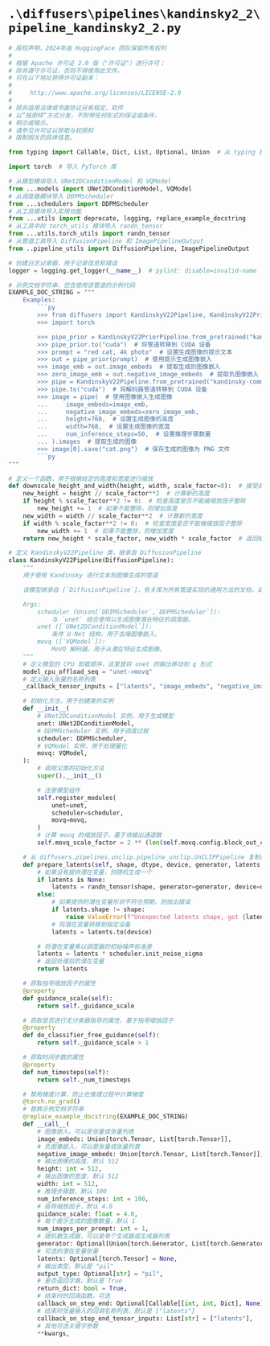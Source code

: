 # `.\diffusers\pipelines\kandinsky2_2\pipeline_kandinsky2_2.py`

```py
# 版权声明，2024年由 HuggingFace 团队保留所有权利
# 
# 根据 Apache 许可证 2.0 版（"许可证"）进行许可；
# 除非遵守许可证，否则不得使用此文件。
# 可在以下地址获得许可证副本：
# 
#     http://www.apache.org/licenses/LICENSE-2.0
# 
# 除非适用法律或书面协议另有规定，软件
# 以“按原样”方式分发，不附带任何形式的保证或条件，
# 明示或暗示。
# 请参见许可证以获取与权限和
# 限制相关的具体信息。

from typing import Callable, Dict, List, Optional, Union  # 从 typing 模块导入类型提示相关类

import torch  # 导入 PyTorch 库

# 从模型模块导入 UNet2DConditionModel 和 VQModel
from ...models import UNet2DConditionModel, VQModel  
# 从调度器模块导入 DDPMScheduler
from ...schedulers import DDPMScheduler  
# 从工具模块导入实用功能
from ...utils import deprecate, logging, replace_example_docstring  
# 从工具中的 torch_utils 模块导入 randn_tensor
from ...utils.torch_utils import randn_tensor  
# 从管道工具导入 DiffusionPipeline 和 ImagePipelineOutput
from ..pipeline_utils import DiffusionPipeline, ImagePipelineOutput  

# 创建日志记录器，用于记录信息和错误
logger = logging.get_logger(__name__)  # pylint: disable=invalid-name

# 示例文档字符串，包含使用该管道的示例代码
EXAMPLE_DOC_STRING = """
    Examples:
        ```py
        >>> from diffusers import KandinskyV22Pipeline, KandinskyV22PriorPipeline
        >>> import torch

        >>> pipe_prior = KandinskyV22PriorPipeline.from_pretrained("kandinsky-community/kandinsky-2-2-prior")  # 从预训练模型创建管道
        >>> pipe_prior.to("cuda")  # 将管道转移到 CUDA 设备
        >>> prompt = "red cat, 4k photo"  # 设置生成图像的提示文本
        >>> out = pipe_prior(prompt)  # 使用提示生成图像嵌入
        >>> image_emb = out.image_embeds  # 提取生成的图像嵌入
        >>> zero_image_emb = out.negative_image_embeds  # 提取负图像嵌入
        >>> pipe = KandinskyV22Pipeline.from_pretrained("kandinsky-community/kandinsky-2-2-decoder")  # 创建解码器管道
        >>> pipe.to("cuda")  # 将解码器管道转移到 CUDA 设备
        >>> image = pipe(  # 使用图像嵌入生成图像
        ...     image_embeds=image_emb,
        ...     negative_image_embeds=zero_image_emb,
        ...     height=768,  # 设置生成图像的高度
        ...     width=768,  # 设置生成图像的宽度
        ...     num_inference_steps=50,  # 设置推理步骤数量
        ... ).images  # 提取生成的图像
        >>> image[0].save("cat.png")  # 保存生成的图像为 PNG 文件
        ```py
"""

# 定义一个函数，用于根据给定的高度和宽度进行缩放
def downscale_height_and_width(height, width, scale_factor=8):  # 接受高度、宽度和缩放因子
    new_height = height // scale_factor**2  # 计算新的高度
    if height % scale_factor**2 != 0:  # 检查高度是否不能被缩放因子整除
        new_height += 1  # 如果不能整除，则增加高度
    new_width = width // scale_factor**2  # 计算新的宽度
    if width % scale_factor**2 != 0:  # 检查宽度是否不能被缩放因子整除
        new_width += 1  # 如果不能整除，则增加宽度
    return new_height * scale_factor, new_width * scale_factor  # 返回缩放后的高度和宽度

# 定义 KandinskyV22Pipeline 类，继承自 DiffusionPipeline
class KandinskyV22Pipeline(DiffusionPipeline):
    """
    用于使用 Kandinsky 进行文本到图像生成的管道

    该模型继承自 [`DiffusionPipeline`]。有关库为所有管道实现的通用方法的文档，请参见父类文档（例如下载或保存，运行在特定设备等）。

    Args:
        scheduler (Union[`DDIMScheduler`,`DDPMScheduler`]):
            与 `unet` 结合使用以生成图像潜在特征的调度器。
        unet ([`UNet2DConditionModel`]):
            条件 U-Net 结构，用于去噪图像嵌入。
        movq ([`VQModel`]):
            MoVQ 解码器，用于从潜在特征生成图像。
    """
    # 定义模型的 CPU 卸载顺序，这里是将 unet 的输出移动到 q 形式
    model_cpu_offload_seq = "unet->movq"
    # 定义输入张量的名称列表
    _callback_tensor_inputs = ["latents", "image_embeds", "negative_image_embeds"]

    # 初始化方法，用于创建类的实例
    def __init__(
        # UNet2DConditionModel 实例，用于生成模型
        unet: UNet2DConditionModel,
        # DDPMScheduler 实例，用于调度过程
        scheduler: DDPMScheduler,
        # VQModel 实例，用于处理量化
        movq: VQModel,
    ):
        # 调用父类的初始化方法
        super().__init__()

        # 注册模型组件
        self.register_modules(
            unet=unet,
            scheduler=scheduler,
            movq=movq,
        )
        # 计算 movq 的缩放因子，基于块输出通道数
        self.movq_scale_factor = 2 ** (len(self.movq.config.block_out_channels) - 1)

    # 从 diffusers.pipelines.unclip.pipeline_unclip.UnCLIPPipeline 复制的准备潜在变量的方法
    def prepare_latents(self, shape, dtype, device, generator, latents, scheduler):
        # 如果没有提供潜在变量，则随机生成一个
        if latents is None:
            latents = randn_tensor(shape, generator=generator, device=device, dtype=dtype)
        else:
            # 如果提供的潜在变量形状不符合预期，则抛出错误
            if latents.shape != shape:
                raise ValueError(f"Unexpected latents shape, got {latents.shape}, expected {shape}")
            # 将潜在变量转移到指定设备
            latents = latents.to(device)

        # 将潜在变量乘以调度器的初始噪声标准差
        latents = latents * scheduler.init_noise_sigma
        # 返回处理后的潜在变量
        return latents

    # 获取指导缩放因子的属性
    @property
    def guidance_scale(self):
        return self._guidance_scale

    # 获取是否进行无分类器指导的属性，基于指导缩放因子
    @property
    def do_classifier_free_guidance(self):
        return self._guidance_scale > 1

    # 获取时间步数的属性
    @property
    def num_timesteps(self):
        return self._num_timesteps

    # 禁用梯度计算，防止在推理过程中计算梯度
    @torch.no_grad()
    # 替换示例文档字符串
    @replace_example_docstring(EXAMPLE_DOC_STRING)
    def __call__(
        # 图像嵌入，可以是张量或张量列表
        image_embeds: Union[torch.Tensor, List[torch.Tensor]],
        # 负图像嵌入，可以是张量或张量列表
        negative_image_embeds: Union[torch.Tensor, List[torch.Tensor]],
        # 输出图像的高度，默认 512
        height: int = 512,
        # 输出图像的宽度，默认 512
        width: int = 512,
        # 推理步骤数，默认 100
        num_inference_steps: int = 100,
        # 指导缩放因子，默认 4.0
        guidance_scale: float = 4.0,
        # 每个提示生成的图像数量，默认 1
        num_images_per_prompt: int = 1,
        # 随机数生成器，可以是单个生成器或生成器列表
        generator: Optional[Union[torch.Generator, List[torch.Generator]]] = None,
        # 可选的潜在变量张量
        latents: Optional[torch.Tensor] = None,
        # 输出类型，默认是 "pil"
        output_type: Optional[str] = "pil",
        # 是否返回字典，默认是 True
        return_dict: bool = True,
        # 结束时的回调函数，可选
        callback_on_step_end: Optional[Callable[[int, int, Dict], None]] = None,
        # 结束时张量输入的回调名称列表，默认是 ["latents"]
        callback_on_step_end_tensor_inputs: List[str] = ["latents"],
        # 其他可选关键字参数
        **kwargs,
```